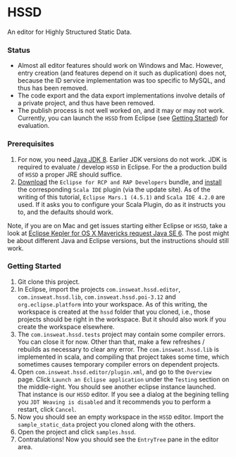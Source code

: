 # HSSD
An editor for Highly Structured Static Data.

### Status

 * Almost all editor features should work on Windows and Mac. However, entry creation (and features depend on it such as duplication) does not, because the ID service implementation was too specific to MySQL, and thus has been removed.
 * The code export and the data export implementations involve details of a private project, and thus have been removed.
 * The publish process is not well worked on, and it may or may not work. Currently, you can launch the `HSSD` from Eclipse (see [Getting Started](#GettingStarted)) for evaluation.

### Prerequisites

 1. For now, you need [Java JDK 8](http://www.oracle.com/technetwork/cn/java/javase/downloads/index.html). Earlier JDK versions do not work. JDK is required to evaluate / develop `HSSD` in Eclipse. For the a production build of `HSSD` a proper JRE should suffice.
 2. [Download](www.eclipse.org/downloads) the `Eclipse for RCP and RAP Developers` bundle, and [install](http://scala-ide.org/download/current.html) the corresponding `Scala IDE` plugin (via the update site). As of the writing of this tutorial, `Eclipse Mars.1 (4.5.1)` and `Scala IDE 4.2.0` are used. If it asks you to configure your Scala Plugin, do as it instructs you to, and the defaults should work.
 
Note, if you are on Mac and get issues starting either Eclipse or `HSSD`, take a look at [Eclipse Kepler for OS X Mavericks request Java SE 6](http://stackoverflow.com/questions/19563766/eclipse-kepler-for-os-x-mavericks-request-java-se-6). The post might be about different Java and Eclipse versions, but the instructions should still work.

### Getting Started<a name="GettingStarted"></a>
 
 1. Git clone this project.
 2. In Eclipse, import the projects `com.insweat.hssd.editor`, `com.insweat.hssd.lib`, `com.insweat.hssd.poi-3.12` and `org.eclipse.platform` into your workspace. As of this writing, the workspace is created at the `hssd` folder that you cloned, i.e., those projects should be right in the workspace. But it should also work if you create the workspace elsewhere.
 3. The `com.insweat.hssd.tests` project may contain some compiler errors. You can close it for now. Other than that, make a few refreshes / rebuilds as necessary to clear any error. The `com.insweat.hssd.lib` is implemented in scala, and compiling that project takes some time, which sometimes causes temporary compiler errors on dependent projects.
 4. Open `com.insweat.hssd.editor/plugin.xml`, and go to the `Overview` page. Click `Launch an Eclipse application` under the `Testing` section on the middle-right. You should see another eclipse instance launched. That instance is our `HSSD` editor. If you see a dialog at the begining telling you `JDT Weaving is disabled` and it recommends you to perform a restart, click `Cancel`.
 5. Now you should see an empty workspace in the `HSSD` editor. Import the `sample_static_data` project you cloned along with the others.
 6. Open the project and click `samples.hssd`.
 7. Contratulations! Now you should see the `EntryTree` pane in the editor area.
